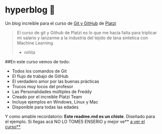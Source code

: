 # hyperblog :green_heart:
Un blog increible para el curso de [Git y GitHub](https://platzi.com/cursos/git-github/ "Git y GitHub") de [Platzi ](https://platzi.com/ "Platzi ")
> El curso de git y Github de Platzi es lo que me hacia falta para triplicar mi 
salario y lanzarme a la industria del tejido de lana sintetica con Machine Learning
>- niñita

##En este curso vemos de todo:
* Todos los comandos de Git
* El flujo de trabajo de GitHub
* El verdadero amor por las buenas prácticas
* Trucos muy locos del profesor
* Las Personalidades múltiples de Freddy
* Creado por el increible Platzi Team
* Incluye ejemplos en Windows, Linux y Mac
* Disponible para todas las edades 

Y como amable recordatorio: **Este readme.md es un chiste**. Diseñado para el ejemplo. Si llegas acá NO LO TOMES ENSERIO y mejor ve** [a ver el curso**](https://platzi.com/cursos/git-github/ "a ver el curso")